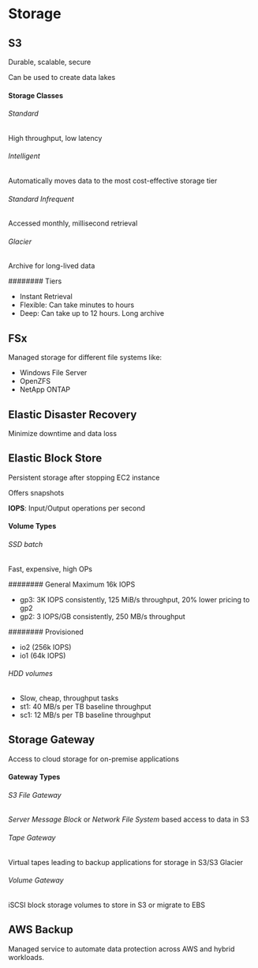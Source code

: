 # Storage
## S3
Durable, scalable, secure

Can be used to create data lakes

#### Storage Classes

###### Standard
High throughput, low latency

###### Intelligent
Automatically moves data to the most cost-effective storage tier

###### Standard Infrequent
Accessed monthly, millisecond retrieval

###### Glacier
Archive for long-lived data

######## Tiers
* Instant Retrieval
* Flexible: Can take minutes to hours
* Deep: Can take up to 12 hours. Long archive

## FSx
Managed storage for different file systems like:

* Windows File Server
* OpenZFS
* NetApp ONTAP

## Elastic Disaster Recovery
Minimize downtime and data loss

## Elastic Block Store
Persistent storage after stopping EC2 instance

Offers snapshots

**IOPS**: Input/Output operations per second

#### Volume Types


###### SSD batch
Fast, expensive, high OPs

######## General
Maximum 16k IOPS

* gp3: 3K IOPS consistently, 125 MiB/s throughput, 20% lower pricing to gp2
* gp2: 3 IOPS/GB consistently, 250 MB/s throughput

######## Provisioned
* io2 (256k IOPS)
* io1 (64k IOPS)

###### HDD volumes
    
* Slow, cheap, throughput tasks
* st1: 40 MB/s per TB baseline throughput
* sc1: 12 MB/s per TB baseline throughput

## Storage Gateway
Access to cloud storage for on-premise applications

#### Gateway Types

###### S3 File Gateway
*Server Message Block* or *Network File System* based access to data in S3

###### Tape Gateway
Virtual tapes leading to backup applications for storage in S3/S3 Glacier

###### Volume Gateway
iSCSI block storage volumes to store in S3 or migrate to EBS

## AWS Backup
Managed service to automate data protection across AWS and hybrid workloads.

